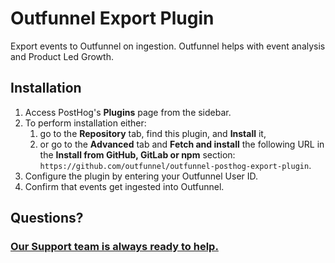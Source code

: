# Outfunnel Export Plugin

Export events to Outfunnel on ingestion. Outfunnel helps with event analysis and Product Led Growth.


## Installation

1. Access PostHog's **Plugins** page from the sidebar.
1. To perform installation either:
    1. go to the **Repository** tab, find this plugin, and **Install** it,
    1. or go to the **Advanced** tab and **Fetch and install** the following URL in the **Install from GitHub, GitLab or npm** section:  
       `https://github.com/outfunnel/outfunnel-posthog-export-plugin`.
1. Configure the plugin by entering your Outfunnel User ID.
1. Confirm that events get ingested into Outfunnel.

## Questions?

### [Our Support team is always ready to help.](https://support.outfunnel.com/en/)

